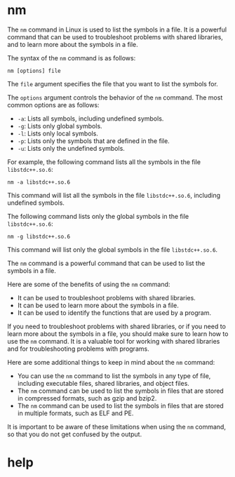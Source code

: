 # nm

The `nm` command in Linux is used to list the symbols in a file. It is a powerful command that can be used to troubleshoot problems with shared libraries, and to learn more about the symbols in a file.

The syntax of the `nm` command is as follows:

```
nm [options] file
```

The `file` argument specifies the file that you want to list the symbols for.

The `options` argument controls the behavior of the `nm` command. The most common options are as follows:

* `-a`: Lists all symbols, including undefined symbols.
* `-g`: Lists only global symbols.
* `-l`: Lists only local symbols.
* `-p`: Lists only the symbols that are defined in the file.
* `-u`: Lists only the undefined symbols.

For example, the following command lists all the symbols in the file `libstdc++.so.6`:

```
nm -a libstdc++.so.6
```

This command will list all the symbols in the file `libstdc++.so.6`, including undefined symbols.

The following command lists only the global symbols in the file `libstdc++.so.6`:

```
nm -g libstdc++.so.6
```

This command will list only the global symbols in the file `libstdc++.so.6`.

The `nm` command is a powerful command that can be used to list the symbols in a file.

Here are some of the benefits of using the `nm` command:

* It can be used to troubleshoot problems with shared libraries.
* It can be used to learn more about the symbols in a file.
* It can be used to identify the functions that are used by a program.

If you need to troubleshoot problems with shared libraries, or if you need to learn more about the symbols in a file, you should make sure to learn how to use the `nm` command. It is a valuable tool for working with shared libraries and for troubleshooting problems with programs.

Here are some additional things to keep in mind about the `nm` command:

* You can use the `nm` command to list the symbols in any type of file, including executable files, shared libraries, and object files.
* The `nm` command can be used to list the symbols in files that are stored in compressed formats, such as gzip and bzip2.
* The `nm` command can be used to list the symbols in files that are stored in multiple formats, such as ELF and PE.

It is important to be aware of these limitations when using the `nm` command, so that you do not get confused by the output.




# help 

```

```
